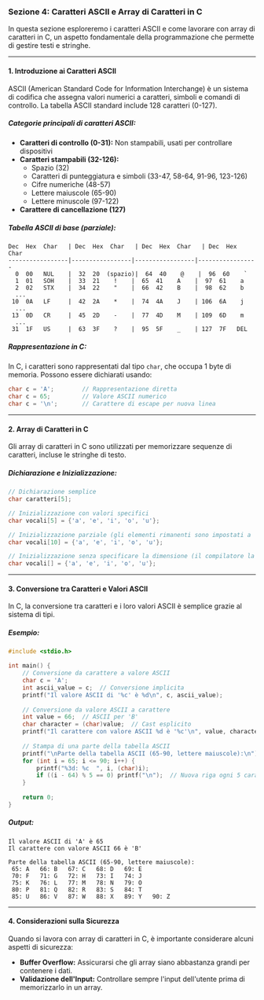 ### **Sezione 4: Caratteri ASCII e Array di Caratteri in C**

In questa sezione esploreremo i caratteri ASCII e come lavorare con array di caratteri in C, un aspetto fondamentale della programmazione che permette di gestire testi e stringhe.

---

#### **1. Introduzione ai Caratteri ASCII**

ASCII (American Standard Code for Information Interchange) è un sistema di codifica che assegna valori numerici a caratteri, simboli e comandi di controllo. La tabella ASCII standard include 128 caratteri (0-127).

##### **Categorie principali di caratteri ASCII:**

- **Caratteri di controllo (0-31):** Non stampabili, usati per controllare dispositivi
- **Caratteri stampabili (32-126):**
  - Spazio (32)
  - Caratteri di punteggiatura e simboli (33-47, 58-64, 91-96, 123-126)
  - Cifre numeriche (48-57)
  - Lettere maiuscole (65-90)
  - Lettere minuscole (97-122)
- **Carattere di cancellazione (127)**

##### **Tabella ASCII di base (parziale):**

```
Dec  Hex  Char   | Dec  Hex  Char   | Dec  Hex  Char   | Dec  Hex  Char
-----------------|-----------------|-----------------|-----------------
  0  00   NUL    |  32  20  (spazio)|  64  40    @    |  96  60    `
  1  01   SOH    |  33  21    !    |  65  41    A    |  97  61    a
  2  02   STX    |  34  22    "    |  66  42    B    |  98  62    b
  ...
 10  0A   LF     |  42  2A    *    |  74  4A    J    | 106  6A    j
  ...
 13  0D   CR     |  45  2D    -    |  77  4D    M    | 109  6D    m
  ...
 31  1F   US     |  63  3F    ?    |  95  5F    _    | 127  7F   DEL
```

##### **Rappresentazione in C:**

In C, i caratteri sono rappresentati dal tipo `char`, che occupa 1 byte di memoria. Possono essere dichiarati usando:

```c
char c = 'A';        // Rappresentazione diretta
char c = 65;         // Valore ASCII numerico
char c = '\n';       // Carattere di escape per nuova linea
```

---

#### **2. Array di Caratteri in C**

Gli array di caratteri in C sono utilizzati per memorizzare sequenze di caratteri, incluse le stringhe di testo.

##### **Dichiarazione e Inizializzazione:**

```c
// Dichiarazione semplice
char caratteri[5];

// Inizializzazione con valori specifici
char vocali[5] = {'a', 'e', 'i', 'o', 'u'};

// Inizializzazione parziale (gli elementi rimanenti sono impostati a '\0')
char vocali[10] = {'a', 'e', 'i', 'o', 'u'};

// Inizializzazione senza specificare la dimensione (il compilatore la calcola)
char vocali[] = {'a', 'e', 'i', 'o', 'u'};
```

---

#### **3. Conversione tra Caratteri e Valori ASCII**

In C, la conversione tra caratteri e i loro valori ASCII è semplice grazie al sistema di tipi.

##### **Esempio:**

```c
#include <stdio.h>

int main() {
    // Conversione da carattere a valore ASCII
    char c = 'A';
    int ascii_value = c;  // Conversione implicita
    printf("Il valore ASCII di '%c' è %d\n", c, ascii_value);
    
    // Conversione da valore ASCII a carattere
    int value = 66;  // ASCII per 'B'
    char character = (char)value;  // Cast esplicito
    printf("Il carattere con valore ASCII %d è '%c'\n", value, character);
    
    // Stampa di una parte della tabella ASCII
    printf("\nParte della tabella ASCII (65-90, lettere maiuscole):\n");
    for (int i = 65; i <= 90; i++) {
        printf("%3d: %c  ", i, (char)i);
        if ((i - 64) % 5 == 0) printf("\n");  // Nuova riga ogni 5 caratteri
    }
    
    return 0;
}
```

##### **Output:**
```
Il valore ASCII di 'A' è 65
Il carattere con valore ASCII 66 è 'B'

Parte della tabella ASCII (65-90, lettere maiuscole):
 65: A   66: B   67: C   68: D   69: E  
 70: F   71: G   72: H   73: I   74: J  
 75: K   76: L   77: M   78: N   79: O  
 80: P   81: Q   82: R   83: S   84: T  
 85: U   86: V   87: W   88: X   89: Y   90: Z  
```

---

#### **4. Considerazioni sulla Sicurezza**

Quando si lavora con array di caratteri in C, è importante considerare alcuni aspetti di sicurezza:

- **Buffer Overflow:** Assicurarsi che gli array siano abbastanza grandi per contenere i dati.
- **Validazione dell'Input:** Controllare sempre l'input dell'utente prima di memorizzarlo in un array.

